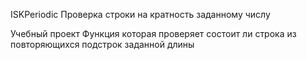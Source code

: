  ISKPeriodic
Проверка строки на кратность заданному числу

Учебный проект
Функция которая проверяет состоит ли строка из повторяющихся подстрок заданной длины
